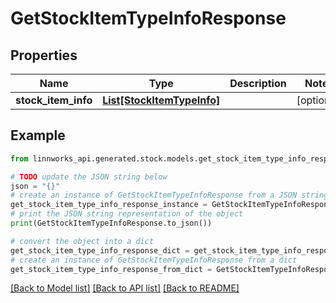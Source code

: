 # GetStockItemTypeInfoResponse


## Properties

Name | Type | Description | Notes
------------ | ------------- | ------------- | -------------
**stock_item_info** | [**List[StockItemTypeInfo]**](StockItemTypeInfo.md) |  | [optional] 

## Example

```python
from linnworks_api.generated.stock.models.get_stock_item_type_info_response import GetStockItemTypeInfoResponse

# TODO update the JSON string below
json = "{}"
# create an instance of GetStockItemTypeInfoResponse from a JSON string
get_stock_item_type_info_response_instance = GetStockItemTypeInfoResponse.from_json(json)
# print the JSON string representation of the object
print(GetStockItemTypeInfoResponse.to_json())

# convert the object into a dict
get_stock_item_type_info_response_dict = get_stock_item_type_info_response_instance.to_dict()
# create an instance of GetStockItemTypeInfoResponse from a dict
get_stock_item_type_info_response_from_dict = GetStockItemTypeInfoResponse.from_dict(get_stock_item_type_info_response_dict)
```
[[Back to Model list]](../README.md#documentation-for-models) [[Back to API list]](../README.md#documentation-for-api-endpoints) [[Back to README]](../README.md)


